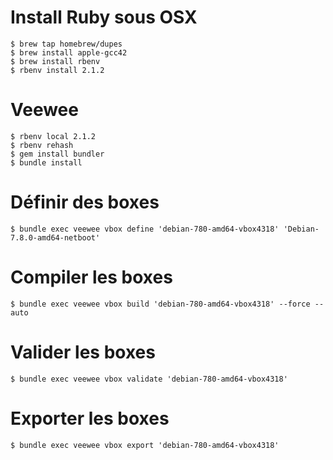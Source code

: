 # Install Ruby sous OSX
    $ brew tap homebrew/dupes
    $ brew install apple-gcc42
    $ brew install rbenv
    $ rbenv install 2.1.2

# Veewee
    $ rbenv local 2.1.2
    $ rbenv rehash
    $ gem install bundler
    $ bundle install

# Définir des boxes
    $ bundle exec veewee vbox define 'debian-780-amd64-vbox4318' 'Debian-7.8.0-amd64-netboot'

# Compiler les boxes
    $ bundle exec veewee vbox build 'debian-780-amd64-vbox4318' --force --auto

# Valider les boxes
    $ bundle exec veewee vbox validate 'debian-780-amd64-vbox4318'

# Exporter les boxes
    $ bundle exec veewee vbox export 'debian-780-amd64-vbox4318'
